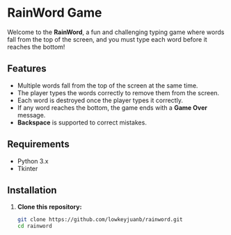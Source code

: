 # RainWord Game

Welcome to the **RainWord**, a fun and challenging typing game where words fall from the top of the screen, and you must type each word before it reaches the bottom!

## Features

- Multiple words fall from the top of the screen at the same time.
- The player types the words correctly to remove them from the screen.
- Each word is destroyed once the player types it correctly.
- If any word reaches the bottom, the game ends with a **Game Over** message.
- **Backspace** is supported to correct mistakes.

## Requirements

- Python 3.x
- Tkinter

## Installation

1. **Clone this repository:**

   ```bash
   git clone https://github.com/lowkeyjuanb/rainword.git
   cd rainword
